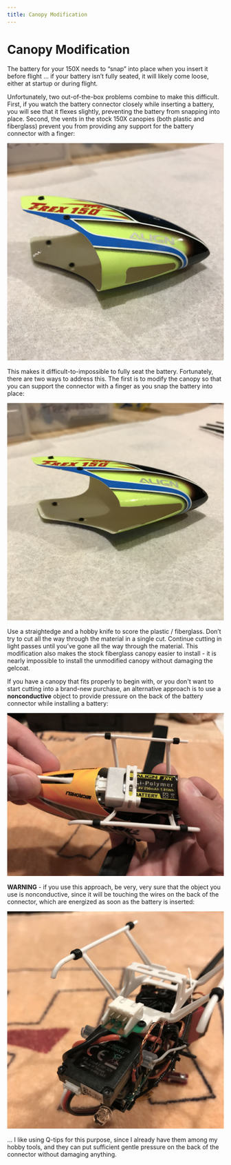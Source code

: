 ```yaml
---
title: Canopy Modification
---
```


# Canopy Modification

The battery for your 150X needs to “snap” into place when you insert it before
flight … if your battery isn’t fully seated, it will likely come loose, either
at startup or during flight.

Unfortunately, two out-of-the-box problems combine to make this difficult.
First, if you watch the battery connector closely while inserting a battery, you will see that it flexes
slightly, preventing the battery from snapping into place.  Second, the vents in the stock 150X
canopies (both plastic and fiberglass) prevent you from providing any support
for the battery connector with a finger:

![](canopy-modification-before.jpeg)

This makes it difficult-to-impossible to fully seat the
battery.  Fortunately, there are two ways to address this.  The first is to modify the canopy so that
you can support the connector with a finger as you snap the battery into place:

![](canopy-modification-after.jpeg)

Use a straightedge and a hobby knife to score the plastic / fiberglass.  Don’t
try to cut all the way through the material in a single cut.  Continue cutting
in light passes until you’ve gone all the way through the material.
This modification also makes the stock fiberglass canopy easier to install - it
is nearly impossible to install the unmodified canopy without damaging the
gelcoat.

If you have a canopy that fits properly to begin with, or you don't want to start
cutting into a brand-new purchase, an alternative approach is to use a **nonconductive**
object to provide pressure on the back of the battery connector while installing a battery:

![](battery-click.jpeg)

**WARNING** - if you use this approach, be very, very sure that the object you use is nonconductive, since
it will be touching the wires on the back of the connector, which are energized as soon as the battery is inserted:

![](battery-connector.jpeg)

... I like using Q-tips for this purpose, since I already have them among my hobby tools, and they can put sufficient
gentle pressure on the back of the connector without damaging anything.
